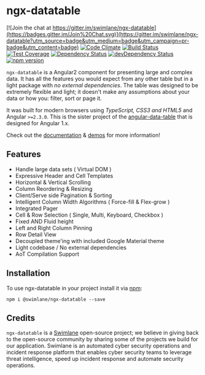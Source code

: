 # ngx-datatable
[![Join the chat at https://gitter.im/swimlane/ngx-datatable](https://badges.gitter.im/Join%20Chat.svg)](https://gitter.im/swimlane/ngx-datatable?utm_source=badge&utm_medium=badge&utm_campaign=pr-badge&utm_content=badge) 
[![Code Climate](https://codeclimate.com/github/swimlane/ngx-datatable/badges/gpa.svg)](https://codeclimate.com/github/swimlane/ngx-datatable)
[![Build Status](https://travis-ci.org/swimlane/ngx-datatable.svg?branch=master)](https://travis-ci.org/swimlane/ngx-datatable)
[![Test Coverage](https://codeclimate.com/github/swimlane/ngx-datatable/badges/coverage.svg)](https://codeclimate.com/github/swimlane/ngx-datatable/coverage)
[![Dependency Status](https://david-dm.org/swimlane/ngx-datatable.svg)](https://david-dm.org/swimlane/ngx-datatable) 
[![devDependency Status](https://david-dm.org/swimlane/ngx-datatable/dev-status.svg)](https://david-dm.org/swimlane/ngx-datatable#info=devDependencies) 
[![npm version](https://badge.fury.io/js/%40swimlane%2Fngx-datatable.svg)](https://badge.fury.io/js/%40swimlane%2Fngx-datatable)

`ngx-datatable` is a Angular2 component for presenting large and complex data.  It has all the features you would expect from any other table but in a light package with _no external dependencies_. The table was designed to be extremely flexible and light; it doesn't make any assumptions about your data or how you: filter, sort or page it.

It was built for modern browsers using _TypeScript, CSS3 and HTML5_ and Angular `>=2.3.0`. This is the sister project of the [angular-data-table](https://github.com/swimlane/angular-data-table) that is designed for Angular 1.x.

Check out the [documentation](https://swimlane.gitbooks.io/ngx-datatable/) & [demos](http://swimlane.github.io/ngx-datatable/) for more information!

## Features
- Handle large data sets ( Virtual DOM )
- Expressive Header and Cell Templates
- Horizontal & Vertical Scrolling
- Column Reordering & Resizing
- Client/Serve side Pagination & Sorting
- Intelligent Column Width Algorithms ( Force-fill & Flex-grow )
- Integrated Pager
- Cell & Row Selection ( Single, Multi, Keyboard, Checkbox )
- Fixed AND Fluid height
- Left and Right Column Pinning
- Row Detail View
- Decoupled theme'ing with included Google Material theme
- Light codebase / No external dependencies
- AoT Compilation Support

## Installation
To use ngx-datatable in your project install it via [npm](https://www.npmjs.com/package/@swimlane/ngx-datatable):
```
npm i @swimlane/ngx-datatable --save
```

## Credits
`ngx-datatable` is a [Swimlane](http://swimlane.com) open-source project; we believe in giving back to the open-source community by sharing some of the projects we build for our application. Swimlane is an automated cyber security operations and incident response platform that enables cyber security teams to leverage threat intelligence, speed up incident response and automate security operations.
